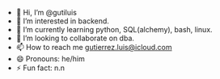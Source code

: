 - 👋 Hi, I’m @gutiluis
- 👀 I’m interested in backend.
- 🌱 I’m currently learning python, SQL(alchemy), bash, linux.
- 💞️ I’m looking to collaborate on dba.
- 📫 How to reach me gutierrez.luis@icloud.com
- 😄 Pronouns: he/him
- ⚡ Fun fact: n.n

<!---
gutiluis/gutiluis is a ✨ special ✨ repository because its `README.md` (this file) appears on your GitHub profile.
You can click the Preview link to take a look at your changes.
--->
